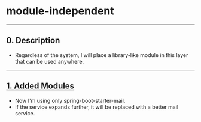 # module-independent
---

## 0. Description

- Regardless of the system, I will place a library-like module in this layer that can be used anywhere.

---

## [1. Added Modules](./build.gradle)

- Now I'm using only spring-boot-starter-mail.
- If the service expands further, it will be replaced with a better mail service.